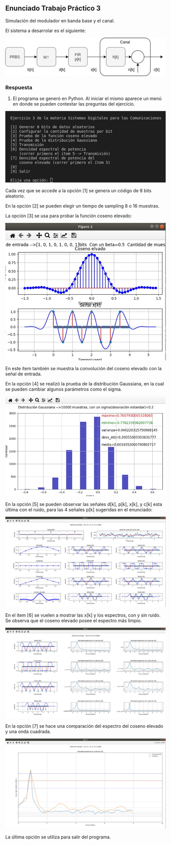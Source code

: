 ## Enunciado Trabajo Práctico 3

Simulación del modulador en banda base y el canal.
 
El sistema a desarrolar es el siguiente:

![Modulador + Canal](../images/ej03-sistema.png)

### Respuesta
1. El programa se generó en Python.
   Al iniciar el mismo aparece un menú en donde se pueden contestar las
   preguntas del ejercicio.
   
![Menu](../images/menu.jpg)

Cada vez que se accede a la opción [1] se genera un código de 8 bits 
aleatorio.

En la opción [2] se pueden elegir un tiempo de sampling 8 o 16 muestras. 

La opción [3] se usa para probar la función coseno elevado:

![Coseno elevado](../images/Coseno_elevado.jpg)

En este ítem también se muestra la convolución del coseno elevado con 
la señal de entrada.

En la opción [4] se realizó la prueba de la distribución Gaussiana, en 
la cual se pueden cambiar algunos parámetros como el sigma.

![Gaussiana](../images/Distribucion_Gaussiana.jpg)

En la opción [5] se pueden observar las señales d[k], p[k], x[k], y c[k]
esta última con el ruido, para las 4 señales p[k] sugeridas en el 
enunciado:

![Salida](../images/Senales_con_y_sin_ruido.jpg)

En el ítem [6] se vuelen a mostrar las x[k] y los espectros, con y sin
ruido. Se observa que el coseno elevado posee el espectro más limpio.

![estectros](../images/estectros.jpg) 

En la opción [7] se hace una comparación del espectro del coseno elevado
y una onda cuadrada.
 
![Salida](../images/espectro_de_potencia.jpg)

La última opción se utiliza para salir del programa.
 
